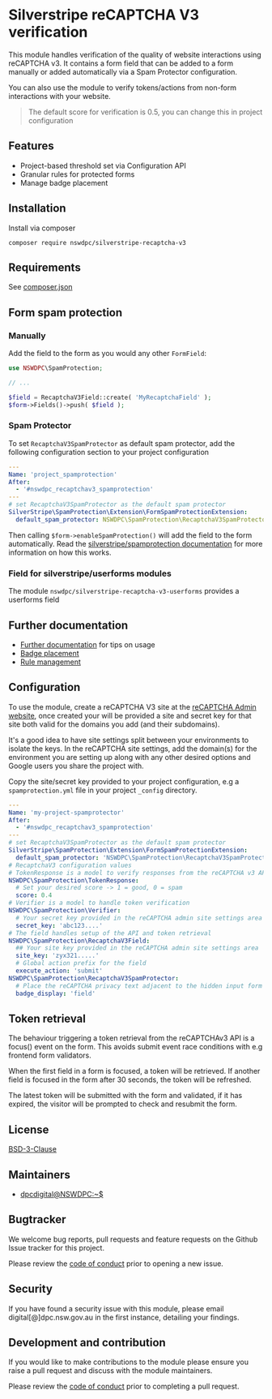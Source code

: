 # Silverstripe reCAPTCHA V3 verification

This module handles verification of the quality of website interactions using reCAPTCHA v3. It contains a form field that can be added to a form manually or added automatically via a Spam Protector configuration.

You can also use the module to verify tokens/actions from non-form interactions with your website.

> The default score for verification is 0.5, you can change this in project configuration

## Features

+ Project-based threshold set via Configuration API
+ Granular rules for protected forms
+ Manage badge placement

## Installation

Install via composer

```shell
composer require nswdpc/silverstripe-recaptcha-v3
```

## Requirements

See [composer.json](./composer.json)

## Form spam protection

### Manually

Add the field to the form as you would any other `FormField`:

```php
use NSWDPC\SpamProtection;

// ...

$field = RecaptchaV3Field::create( 'MyRecaptchaField' );
$form->Fields()->push( $field );
```

### Spam Protector

To set `RecaptchaV3SpamProtector` as default spam protector, add the following configuration section to your project configuration

```yaml
---
Name: 'project_spamprotection'
After:
  - '#nswdpc_recaptchav3_spamprotection'
---
# set RecaptchaV3SpamProtector as the default spam protector
SilverStripe\SpamProtection\Extension\FormSpamProtectionExtension:
  default_spam_protector: NSWDPC\SpamProtection\RecaptchaV3SpamProtector
```

Then calling `$form->enableSpamProtection()` will add the field to the form automatically. Read the [silverstripe/spamprotection documentation](https://github.com/silverstripe/silverstripe-spamprotection#configuring) for more information on how this works.

### Field for silverstripe/userforms modules

The module `nswdpc/silverstripe-recaptcha-v3-userforms` provides a userforms field

## Further documentation

+ [Further documentation](docs/en/001_index.md) for tips on usage
+ [Badge placement](docs/en/001_badge_display.md)
+ [Rule management](docs/en/003_rule_management.md)

## Configuration

To use the module, create a reCAPTCHA V3 site at the [reCAPTCHA Admin website](https://www.google.com/recaptcha/admin), once created your will be provided a site and secret key for that site both valid for the domains you add (and their subdomains).

It's a good idea to have site settings split between your environments to isolate the keys. In the reCAPTCHA site settings, add the domain(s) for the environment you are setting up along with any other desired options and Google users you share the project with.

Copy the site/secret key provided to your project configuration, e.g a `spamprotection.yml` file in your project `_config` directory.

```yaml
---
Name: 'my-project-spamprotector'
After:
  - '#nswdpc_recaptchav3_spamprotection'
---
# set RecaptchaV3SpamProtector as the default spam protector
SilverStripe\SpamProtection\Extension\FormSpamProtectionExtension:
  default_spam_protector: 'NSWDPC\SpamProtection\RecaptchaV3SpamProtector'
# RecaptchaV3 configuration values
# TokenResponse is a model to verify responses from the reCAPTCHA v3 API
NSWDPC\SpamProtection\TokenResponse:
  # Set your desired score -> 1 = good, 0 = spam
  score: 0.4
# Verifier is a model to handle token verification
NSWDPC\SpamProtection\Verifier:
  # Your secret key provided in the reCAPTCHA admin site settings area
  secret_key: 'abc123....'
# The field handles setup of the API and token retrieval
NSWDPC\SpamProtection\RecaptchaV3Field:
  ## Your site key provided in the reCAPTCHA admin site settings area
  site_key: 'zyx321.....'
  # Global action prefix for the field
  execute_action: 'submit'
NSWDPC\SpamProtection\RecaptchaV3SpamProtector:
  # Place the reCAPTCHA privacy text adjacent to the hidden input form field
  badge_display: 'field'
```

## Token retrieval

The behaviour triggering a token retrieval from the reCAPTCHAv3 API is a focus() event on the form. This avoids submit event race conditions with e.g frontend form validators.

When the first field in a form is focused, a token will be retrieved. If another field is focused in the form after 30 seconds, the token will be refreshed.

The latest token will be submitted with the form and validated, if it has expired, the visitor will be prompted to check and resubmit the form.

## License

[BSD-3-Clause](./LICENSE.md)

## Maintainers

+ [dpcdigital@NSWDPC:~$](https://dpc.nsw.gov.au)

## Bugtracker

We welcome bug reports, pull requests and feature requests on the Github Issue tracker for this project.

Please review the [code of conduct](./code-of-conduct.md) prior to opening a new issue.

## Security

If you have found a security issue with this module, please email digital[@]dpc.nsw.gov.au in the first instance, detailing your findings.

## Development and contribution

If you would like to make contributions to the module please ensure you raise a pull request and discuss with the module maintainers.

Please review the [code of conduct](./code-of-conduct.md) prior to completing a pull request.
